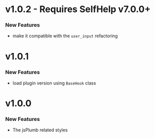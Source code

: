 # v1.0.2 - Requires SelfHelp v7.0.0+
### New Features
 - make it compatible with the `user_input` refactoring

# v1.0.1
### New Features
 - load plugin version using `BaseHook` class

# v1.0.0
### New Features

 - The jsPlumb related styles
